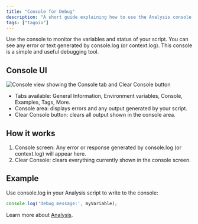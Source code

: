 ```yaml
---
title: "Console for Debug"
description: "A short guide explaining how to use the Analysis console to monitor script variables, view errors and log output, and clear the console in TagoIO."
tags: ["tagoio"]
---
```

Use the console to monitor the variables and status of your script. You can see any error or text generated by console.log (or context.log). This console is a simple and useful debugging tool.

## Console UI

![Console view showing the Console tab and Clear Console button](/docs_imagem/tagoio/console-for-debug-2.png)

- Tabs available: General Information, Environment variables, Console, Examples, Tags, More.
- Console area: displays errors and any output generated by your script.
- Clear Console button: clears all output shown in the console area.

## How it works

1. Console screen: Any error or response generated by console.log (or context.log) will appear here.
2. Clear Console: clears everything currently shown in the console screen.

## Example

Use console.log in your Analysis script to write to the console:

```javascript
console.log('Debug message:', myVariable);
```

Learn more about [Analysis](/docs/tagoio/analys/).